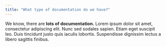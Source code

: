 ```yaml
---
title: "What type of documentation do we have?"
---
```


We know, there are **lots of documentation.** Lorem ipsum dolor sit amet, consectetur adipiscing elit. Nunc sed sodales sapien. Etiam eget suscipit leo. Duis tincidunt justo quis iaculis lobortis. Suspendisse dignissim lectus a libero sagittis finibus. 

 <!--more-->